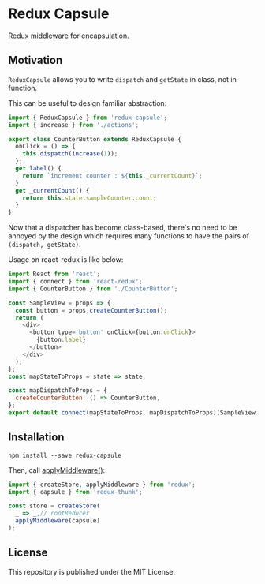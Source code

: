 # Redux Capsule

Redux [middleware](https://redux.js.org/docs/advanced/Middleware.html) for encapsulation.

## Motivation

`ReduxCapsule` allows you to write `dispatch` and `getState` in class, not in function.

This can be useful to design familiar abstraction:

```js
import { ReduxCapsule } from 'redux-capsule';
import { increase } from './actions';

export class CounterButton extends ReduxCapsule {
  onClick = () => {
    this.dispatch(increase(1));
  };
  get label() {
    return `increment counter : ${this._currentCount}`;
  }
  get _currentCount() {
    return this.state.sampleCounter.count;
  }
}
```

Now that a dispatcher has become class-based, there's no need to be annoyed by the design which requires many functions to have the pairs of `(dispatch, getState)`.

Usage on react-redux is like below:

```js
import React from 'react';
import { connect } from 'react-redux';
import { CounterButton } from './CounterButton';

const SampleView = props => {
  const button = props.createCounterButton();
  return (
    <div>
      <button type='button' onClick={button.onClick}>
        {button.label}
      </button>
    </div>
  );
};
const mapStateToProps = state => state;

const mapDispatchToProps = {
  createCounterButton: () => CounterButton,
};
export default connect(mapStateToProps, mapDispatchToProps)(SampleView);
```

## Installation

```
npm install --save redux-capsule
```

Then, call [applyMiddleware()](https://redux.js.org/docs/api/applyMiddleware.html):

```js
import { createStore, applyMiddleware } from 'redux';
import { capsule } from 'redux-thunk';

const store = createStore(
  _ => _,// rootReducer
  applyMiddleware(capsule)
);
```

## License

This repository is published under the MIT License.
